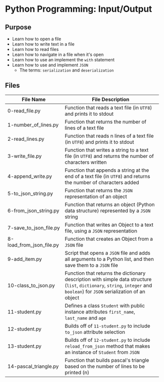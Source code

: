 # Python Programming: Input/Output

## Purpose
* Learn how to open a file
* Learn how to write text in a file
* Learn how to read files
* Learn how to navigate in a file when it's open
* Learn how to use an implement the `with` statement
* Learn how to use and implement `JSON`
    - The terms: `serialization` and `deserialization`

## Files

| File Name | File Description |
| --------- | ---------------- |
| 0-read\_file.py | Function that reads a text file (in `UTF8`) and prints it to stdout |
| 1-number\_of\_lines.py | Function that returns the number of lines of a text file |
| 2-read\_lines.py | Function that reads n lines of a text file (in `UTF8`) and prints it to stdout |
| 3-write_file.py | Function that writes a string to a text file (in `UTF8`) and returns the number of characters written |
| 4-append\_write.py | Function that appends a string at the end of a text file (in `UTF8`) and returns the number of characters added |
| 5-to\_json\_string.py | Function that returns the `JSON` representation of an object |
| 6-from\_json\_string.py | Function that returns an object (Python data structure) represented by a `JSON` string |
| 7-save\_to\_json\_file.py | Function that writes an Object to a text file, using a `JSON` representation |
| 8-load\_from\_json\_file.py | Function that creates an Object from a `JSON` file |
| 9-add\_item.py | Script that opens a `JSON` file and adds all arguments to a Python list, and then save them to a `JSON` file |
| 10-class\_to\_json.py | Function that returns the dictionary description with simple data structure (`list`, `dictionary`, `string`, `integer` and `boolean`) for `JSON` serialization of an object
| 11-student.py | Defines a class `Student` with public instance attributes `first_name`, `last_name` and `age` |
| 12-student.py | Builds off of `11-student.py` to include `to_json` attribute selection |
| 13-student.py | Builds off of `12-student.py`  to include `reload_from_json` method that makes an instance of `Student` from `JSON` |
| 14-pascal\_triangle.py | Function that builds pascal's triangle based on the number of lines to be printed (n) |

